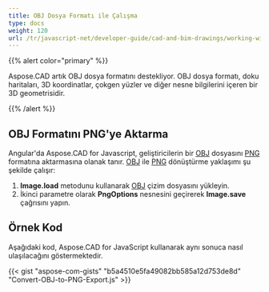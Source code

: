 ```yaml
---
title: OBJ Dosya Formatı ile Çalışma
type: docs
weight: 120
url: /tr/javascript-net/developer-guide/cad-and-bim-drawings/working-with-obj-file-format/
---
```


{{% alert color="primary" %}}

Aspose.CAD artık OBJ dosya formatını destekliyor. OBJ dosya formatı, doku haritaları, 3D koordinatlar, çokgen yüzler ve diğer nesne bilgilerini içeren bir 3D geometrisidir.

{{% /alert %}}

## **OBJ Formatını PNG'ye Aktarma**

Angular'da Aspose.CAD for Javascript, geliştiricilerin bir [OBJ](https://docs.fileformat.com/3d/obj/) dosyasını [PNG](https://docs.fileformat.com/image/png/) formatına aktarmasına olanak tanır. [OBJ](https://docs.fileformat.com/3d/obj/) ile [PNG](https://docs.fileformat.com/image/png/) dönüştürme yaklaşımı şu şekilde çalışır:

1. **Image.load** metodunu kullanarak [OBJ](https://docs.fileformat.com/3d/obj/) çizim dosyasını yükleyin.
1. İkinci parametre olarak **PngOptions** nesnesini geçirerek **Image.save** çağrısını yapın.

## Örnek Kod

Aşağıdaki kod, Aspose.CAD for JavaScript kullanarak aynı sonuca nasıl ulaşılacağını göstermektedir.

{{< gist "aspose-com-gists" "b5a4510e5fa49082bb585a12d753de8d" "Convert-OBJ-to-PNG-Export.js" >}}
